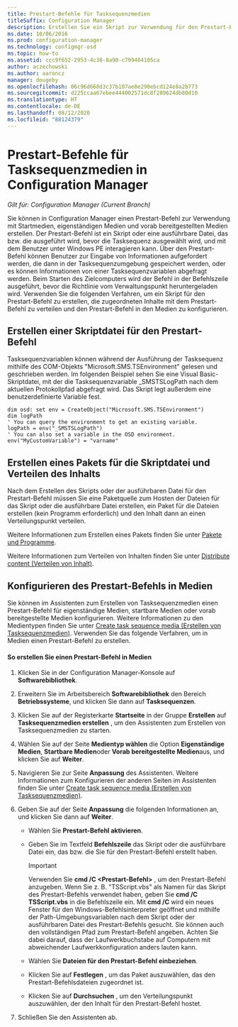 ```yaml
---
title: Prestart-Befehle für Tasksequenzmedien
titleSuffix: Configuration Manager
description: Erstellen Sie ein Skript zur Verwendung für den Prestart-Befehl, verteilen Sie die zugeordneten Inhalte mit dem Prestart-Befehl, und konfigurieren Sie den Prestart-Befehl in den Medien.
ms.date: 10/06/2016
ms.prod: configuration-manager
ms.technology: configmgr-osd
ms.topic: how-to
ms.assetid: ccc9f652-2953-4c38-8a90-c799484105ca
author: aczechowski
ms.author: aaroncz
manager: dougeby
ms.openlocfilehash: 06c96d668d3c37b107ae8e290ebcd124e8a2b773
ms.sourcegitcommit: d225ccaa67ebee444002571dc8f289624db80d10
ms.translationtype: HT
ms.contentlocale: de-DE
ms.lasthandoff: 08/12/2020
ms.locfileid: "88124379"
---
```

# <a name="prestart-commands-for-task-sequence-media-in-configuration-manager"></a>Prestart-Befehle für Tasksequenzmedien in Configuration Manager

*Gilt für: Configuration Manager (Current Branch)*

Sie können in Configuration Manager einen Prestart-Befehl zur Verwendung mit Startmedien, eigenständigen Medien und vorab bereitgestellten Medien erstellen. Der Prestart-Befehl ist ein Skript oder eine ausführbare Datei, das bzw. die ausgeführt wird, bevor die Tasksequenz ausgewählt wird, und mit dem Benutzer unter Windows PE interagieren kann. Über den Prestart-Befehl können Benutzer zur Eingabe von Informationen aufgefordert werden, die dann in der Tasksequenzumgebung gespeichert werden, oder es können Informationen von einer Tasksequenzvariablen abgefragt werden. Beim Starten des Zielcomputers wird der Befehl in der Befehlszeile ausgeführt, bevor die Richtlinie vom Verwaltungspunkt heruntergeladen wird. Verwenden Sie die folgenden Verfahren, um ein Skript für den Prestart-Befehl zu erstellen, die zugeordneten Inhalte mit dem Prestart-Befehl zu verteilen und den Prestart-Befehl in den Medien zu konfigurieren.  

## <a name="create-a-script-file-to-use-for-the-prestart-command"></a>Erstellen einer Skriptdatei für den Prestart-Befehl  
 Tasksequenzvariablen können während der Ausführung der Tasksequenz mithilfe des COM-Objekts "Microsoft.SMS.TSEnvironment" gelesen und geschrieben werden. Im folgenden Beispiel sehen Sie eine Visual Basic-Skriptdatei, mit der die Tasksequenzvariable _SMSTSLogPath nach dem aktuellen Protokollpfad abgefragt wird. Das Skript legt außerdem eine benutzerdefinierte Variable fest.  

``` VBScript
dim osd: set env = CreateObject("Microsoft.SMS.TSEnvironment")  
dim logPath  
' You can query the environment to get an existing variable.  
logPath = env("_SMSTSLogPath")  
' You can also set a variable in the OSD environment.  
env("MyCustomVariable") = "varname"  
```  

## <a name="create-a-package-for-the-script-file-and-distribute-the-content"></a>Erstellen eines Pakets für die Skriptdatei und Verteilen des Inhalts  
 Nach dem Erstellen des Skripts oder der ausführbaren Datei für den Prestart-Befehl müssen Sie eine Paketquelle zum Hosten der Dateien für das Skript oder die ausführbare Datei erstellen, ein Paket für die Dateien erstellen (kein Programm erforderlich) und den Inhalt dann an einen Verteilungspunkt verteilen.  

 Weitere Informationen zum Erstellen eines Pakets finden Sie unter [Pakete und Programme](../../apps/deploy-use/packages-and-programs.md).  

 Weitere Informationen zum Verteilen von Inhalten finden Sie unter [Distribute content (Verteilen von Inhalt)](../../core/servers/deploy/configure/deploy-and-manage-content.md#bkmk_distribute).  

## <a name="configure-the-prestart-command-in-media"></a>Konfigurieren des Prestart-Befehls in Medien  
 Sie können im Assistenten zum Erstellen von Tasksequenzmedien einen Prestart-Befehl für eigenständige Medien, startbare Medien oder vorab bereitgestellte Medien konfigurieren. Weitere Informationen zu den Medientypen finden Sie unter [Create task sequence media (Erstellen von Tasksequenzmedien)](../deploy-use/create-task-sequence-media.md). Verwenden Sie das folgende Verfahren, um in Medien einen Prestart-Befehl zu erstellen.  

#### <a name="to-create-a-prestart-command-in-media"></a>So erstellen Sie einen Prestart-Befehl in Medien  

1.  Klicken Sie in der Configuration Manager-Konsole auf **Softwarebibliothek**.  

2.  Erweitern Sie im Arbeitsbereich **Softwarebibliothek** den Bereich **Betriebssysteme**, und klicken Sie dann auf **Tasksequenzen**.  

3.  Klicken Sie auf der Registerkarte **Startseite** in der Gruppe **Erstellen** auf **Tasksequenzmedien erstellen** , um den Assistenten zum Erstellen von Tasksequenzmedien zu starten.  

4.  Wählen Sie auf der Seite **Medientyp wählen** die Option **Eigenständige Medien**, **Startbare Medien**oder **Vorab bereitgestellte Medien**aus, und klicken Sie auf **Weiter**.  

5.  Navigieren Sie zur Seite **Anpassung** des Assistenten. Weitere Informationen zum Konfigurieren der anderen Seiten im Assistenten finden Sie unter [Create task sequence media (Erstellen von Tasksequenzmedien)](../deploy-use/create-task-sequence-media.md).  

6.  Geben Sie auf der Seite **Anpassung** die folgenden Informationen an, und klicken Sie dann auf **Weiter**.  

    -   Wählen Sie **Prestart-Befehl aktivieren**.  

    -   Geben Sie im Textfeld **Befehlszeile** das Skript oder die ausführbare Datei ein, das bzw. die Sie für den Prestart-Befehl erstellt haben.  

        > [!IMPORTANT]  
        >  Verwenden Sie **cmd /C <Prestart-Befehl\>** , um den Prestart-Befehl anzugeben. Wenn Sie z. B. "TSScript.vbs" als Namen für das Skript des Prestart-Befehls verwendet haben, geben Sie **cmd /C TSScript.vbs** in die Befehlszeile ein. Mit **cmd /C** wird ein neues Fenster für den Windows-Befehlsinterpreter geöffnet und mithilfe der Path-Umgebungsvariablen nach dem Skript oder der ausführbaren Datei des Prestart-Befehls gesucht. Sie können auch den vollständigen Pfad zum Prestart-Befehl angeben. Achten Sie dabei darauf, dass der Laufwerkbuchstabe auf Computern mit abweichender Laufwerkkonfiguration anders lauten kann.  

    -   Wählen Sie **Dateien für den Prestart-Befehl einbeziehen**.  

    -   Klicken Sie auf **Festlegen** , um das Paket auszuwählen, das den Prestart-Befehlsdateien zugeordnet ist.  

    -   Klicken Sie auf **Durchsuchen** , um den Verteilungspunkt auszuwählen, der den Inhalt für den Prestart-Befehl hostet.  

7.  Schließen Sie den Assistenten ab.  
